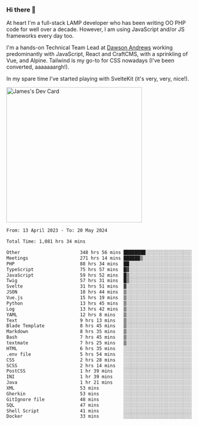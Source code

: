 ### Hi there 👋

<!--
**JamesNock/JamesNock** is a ✨ _special_ ✨ repository because its `README.md` (this file) appears on your GitHub profile.

Here are some ideas to get you started:

- 🔭 I’m currently working on ...
- 🌱 I’m currently learning ...
- 👯 I’m looking to collaborate on ...
- 🤔 I’m looking for help with ...
- 💬 Ask me about ...
- 📫 How to reach me: ...
- 😄 Pronouns: ...
- ⚡ Fun fact: ...
-->
At heart I'm a full-stack LAMP developer who has been writing OO PHP code for well over a decade. However, I am using JavaScript and/or JS frameworks every day too.

I'm a hands-on Technical Team Lead at [Dawson Andrews](https://www.dawsonandrews.com/) working predominantly with JavaScript, React and CraftCMS, with a sprinkling of Vue, and Alpine. Tailwind is my go-to for CSS nowadays (I've been converted, aaaaaaargh!).

In my spare time I've started playing with SvelteKit (it's very, very, nice!).

<a href="https://app.daily.dev/h2onock"><img src="https://api.daily.dev/devcards/v2/XQraFlxE3JPWOlcSuOB2K.png?type=default&r=18u" width="356" alt="James's Dev Card"/></a>

<!--START_SECTION:waka-->

```txt
From: 13 April 2023 - To: 20 May 2024

Total Time: 1,081 hrs 34 mins

Other                      348 hrs 56 mins ████████░░░░░░░░░░░░░░░░░   32.27 %
Meetings                   271 hrs 14 mins ██████▒░░░░░░░░░░░░░░░░░░   25.08 %
PHP                        88 hrs 34 mins  ██░░░░░░░░░░░░░░░░░░░░░░░   08.19 %
TypeScript                 75 hrs 57 mins  █▓░░░░░░░░░░░░░░░░░░░░░░░   07.02 %
JavaScript                 59 hrs 52 mins  █▒░░░░░░░░░░░░░░░░░░░░░░░   05.54 %
Twig                       57 hrs 31 mins  █▒░░░░░░░░░░░░░░░░░░░░░░░   05.32 %
Svelte                     31 hrs 51 mins  ▓░░░░░░░░░░░░░░░░░░░░░░░░   02.95 %
JSON                       18 hrs 44 mins  ▒░░░░░░░░░░░░░░░░░░░░░░░░   01.73 %
Vue.js                     15 hrs 19 mins  ▒░░░░░░░░░░░░░░░░░░░░░░░░   01.42 %
Python                     13 hrs 45 mins  ▒░░░░░░░░░░░░░░░░░░░░░░░░   01.27 %
Log                        13 hrs 42 mins  ▒░░░░░░░░░░░░░░░░░░░░░░░░   01.27 %
YAML                       12 hrs 8 mins   ▒░░░░░░░░░░░░░░░░░░░░░░░░   01.12 %
Text                       9 hrs 13 mins   ▒░░░░░░░░░░░░░░░░░░░░░░░░   00.85 %
Blade Template             8 hrs 45 mins   ▒░░░░░░░░░░░░░░░░░░░░░░░░   00.81 %
Markdown                   8 hrs 35 mins   ▒░░░░░░░░░░░░░░░░░░░░░░░░   00.79 %
Bash                       7 hrs 45 mins   ▒░░░░░░░░░░░░░░░░░░░░░░░░   00.72 %
textmate                   7 hrs 25 mins   ▒░░░░░░░░░░░░░░░░░░░░░░░░   00.69 %
HTML                       6 hrs 35 mins   ░░░░░░░░░░░░░░░░░░░░░░░░░   00.61 %
.env file                  5 hrs 54 mins   ░░░░░░░░░░░░░░░░░░░░░░░░░   00.55 %
CSS                        2 hrs 28 mins   ░░░░░░░░░░░░░░░░░░░░░░░░░   00.23 %
SCSS                       2 hrs 14 mins   ░░░░░░░░░░░░░░░░░░░░░░░░░   00.21 %
PostCSS                    1 hr 39 mins    ░░░░░░░░░░░░░░░░░░░░░░░░░   00.15 %
INI                        1 hr 39 mins    ░░░░░░░░░░░░░░░░░░░░░░░░░   00.15 %
Java                       1 hr 21 mins    ░░░░░░░░░░░░░░░░░░░░░░░░░   00.13 %
XML                        53 mins         ░░░░░░░░░░░░░░░░░░░░░░░░░   00.08 %
Gherkin                    53 mins         ░░░░░░░░░░░░░░░░░░░░░░░░░   00.08 %
GitIgnore file             48 mins         ░░░░░░░░░░░░░░░░░░░░░░░░░   00.07 %
SQL                        47 mins         ░░░░░░░░░░░░░░░░░░░░░░░░░   00.07 %
Shell Script               41 mins         ░░░░░░░░░░░░░░░░░░░░░░░░░   00.06 %
Docker                     33 mins         ░░░░░░░░░░░░░░░░░░░░░░░░░   00.05 %
```

<!--END_SECTION:waka-->
